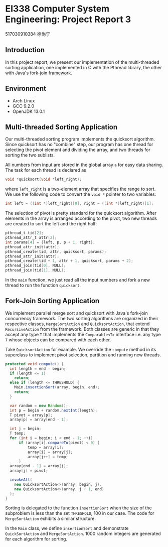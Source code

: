 # EI338 Computer System Engineering: Project Report 3

517030910384 徐尚宁

## Introduction

In this project report, we present our implementation of the multi-threaded sorting application, one implemented in C with the Pthread library, the other with Java's fork-join framework.

## Environment

- Arch Linux
- GCC 9.2.0
- OpenJDK 13.0.1

## Multi-threaded Sorting Application

Our multi-threaded sorting program implements the quicksort algorithm. Since quicksort has no "combine" step, our program has one thread for selecting the pivot element and dividing the array, and two threads for sorting the two sublists.

All numbers from input are stored in the global array `a` for easy data sharing. The task for each thread is declared as

```c
void *quicksort(void *left_right);
```

where `left_right` is a two-element array that specifies the range to sort. We use the following code to convert the `void *` pointer to two variables:

```c
int left = ((int *)left_right)[0], right = ((int *)left_right)[1];
```

The selection of pivot is pretty standard for the quicksort algorithm. After elements in the array is arranged according to the pivot, two new threads are created to sort the left and the right half:

```c
pthread_t tid[2];
pthread_attr_t attr[2];
int params[4] = {left, p, p + 1, right};
pthread_attr_init(attr);
pthread_create(tid, attr, quicksort, params);
pthread_attr_init(attr);
pthread_create(tid + 1, attr + 1, quicksort, params + 2);
pthread_join(tid[0], NULL);
pthread_join(tid[1], NULL);
```

In the `main` function, we just read all the input numbers and fork a new thread to run the function `quicksort`.

## Fork-Join Sorting Application

We implement parallel merge sort and quicksort with Java's fork-join concurrency framework. The two sorting algorithms are organized in their respective classes, `MergeSortAction` and `QuicksortAction`, that extend `RecursiveAction` from the framework. Both classes are generic in that they accept any type `T` that implements the `Comparable<T>` interface i.e. any type `T` whose objects can be compared with each other.

Take `QuicksortAction` for example. We override the `compute` method in its superclass to implement pivot selection, partition and running new threads.

```java
protected void compute() {
  int length = end - begin;
  if (length <= 1)
    return;
  else if (length <= THRESHOLD) {
    Main.insertionSort(array, begin, end);
    return;
  }

  var random = new Random();
  int p = begin + random.nextInt(length);
  T pivot = array[p];
  array[p] = array[end - 1];

  int j = begin;
  T temp;
  for (int i = begin; i < end - 1; ++i)
      if (array[i].compareTo(pivot) < 0) {
          temp = array[i];
          array[i] = array[j];
          array[j++] = temp;
      }
  array[end - 1] = array[j];
  array[j] = pivot;

  invokeAll(
    new QuicksortAction<>(array, begin, j),
    new QuicksortAction<>(array, j + 1, end)
  );
}
```

Sorting is delegated to the function `insertionSort` when the size of the subproblem is less than the set `THRESHOLD`, 100 in our case. The code for `MergeSortAction` exhibits a similar structure.

In the `Main` class, we define `insertionSort` and demonstrate `QuickSortAction` and `MergeSortAction`. 1000 random integers are generated for each algorithm for sorting.
